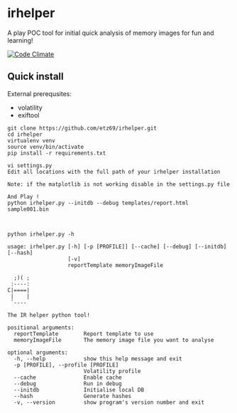 # irhelper
A play POC tool for initial quick analysis of memory images for fun and learning!

[![Code Climate](https://codeclimate.com/github/etz69/irhelper/badges/gpa.svg)](https://codeclimate.com/github/etz69/irhelper)

Quick install
---
External prerequsites:

* volatility
* exiftool

```
git clone https://github.com/etz69/irhelper.git
cd irhelper
virtualenv venv
source venv/bin/activate
pip install -r requirements.txt

vi settings.py
Edit all locations with the full path of your irhelper installation

Note: if the matplotlib is not working disable in the settings.py file

And Play !
python irhelper.py --initdb --debug templates/report.html sample001.bin



```



```
python irhelper.py -h

usage: irhelper.py [-h] [-p [PROFILE]] [--cache] [--debug] [--initdb] [--hash]
                   [-v]
                   reportTemplate memoryImageFile

  ;)( ;
 :----:
C|====|
 |    |
 `----

The IR helper python tool!

positional arguments:
  reportTemplate        Report template to use
  memoryImageFile       The memory image file you want to analyse

optional arguments:
  -h, --help            show this help message and exit
  -p [PROFILE], --profile [PROFILE]
                        Volatility profile
  --cache               Enable cache
  --debug               Run in debug
  --initdb              Initialise local DB
  --hash                Generate hashes
  -v, --version         show program's version number and exit

  ```
